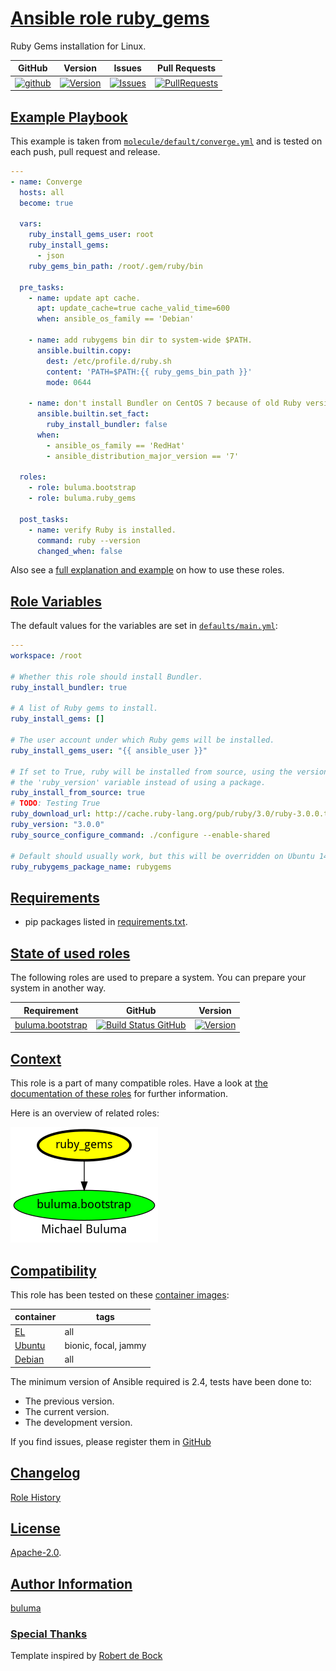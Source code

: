 # [Ansible role ruby_gems](#ruby_gems)

Ruby Gems installation for Linux.

|GitHub|Version|Issues|Pull Requests|
|------|-------|------|-------------|
|[![github](https://github.com/buluma/ansible-role-ruby_gems/actions/workflows/molecule.yml/badge.svg)](https://github.com/buluma/ansible-role-ruby_gems/actions/workflows/molecule.yml)|[![Version](https://img.shields.io/github/release/buluma/ansible-role-ruby_gems.svg)](https://github.com/buluma/ansible-role-ruby_gems/releases/)|[![Issues](https://img.shields.io/github/issues/buluma/ansible-role-ruby_gems.svg)](https://github.com/buluma/ansible-role-ruby_gems/issues/)|[![PullRequests](https://img.shields.io/github/issues-pr-closed-raw/buluma/ansible-role-ruby_gems.svg)](https://github.com/buluma/ansible-role-ruby_gems/pulls/)|

## [Example Playbook](#example-playbook)

This example is taken from [`molecule/default/converge.yml`](https://github.com/buluma/ansible-role-ruby_gems/blob/master/molecule/default/converge.yml) and is tested on each push, pull request and release.

```yaml
---
- name: Converge
  hosts: all
  become: true

  vars:
    ruby_install_gems_user: root
    ruby_install_gems:
      - json
    ruby_gems_bin_path: /root/.gem/ruby/bin

  pre_tasks:
    - name: update apt cache.
      apt: update_cache=true cache_valid_time=600
      when: ansible_os_family == 'Debian'

    - name: add rubygems bin dir to system-wide $PATH.
      ansible.builtin.copy:
        dest: /etc/profile.d/ruby.sh
        content: 'PATH=$PATH:{{ ruby_gems_bin_path }}'
        mode: 0644

    - name: don't install Bundler on CentOS 7 because of old Ruby version.
      ansible.builtin.set_fact:
        ruby_install_bundler: false
      when:
        - ansible_os_family == 'RedHat'
        - ansible_distribution_major_version == '7'

  roles:
    - role: buluma.bootstrap
    - role: buluma.ruby_gems

  post_tasks:
    - name: verify Ruby is installed.
      command: ruby --version
      changed_when: false
```

Also see a [full explanation and example](https://buluma.github.io/how-to-use-these-roles.html) on how to use these roles.

## [Role Variables](#role-variables)

The default values for the variables are set in [`defaults/main.yml`](https://github.com/buluma/ansible-role-ruby_gems/blob/master/defaults/main.yml):

```yaml
---
workspace: /root

# Whether this role should install Bundler.
ruby_install_bundler: true

# A list of Ruby gems to install.
ruby_install_gems: []

# The user account under which Ruby gems will be installed.
ruby_install_gems_user: "{{ ansible_user }}"

# If set to True, ruby will be installed from source, using the version set with
# the 'ruby_version' variable instead of using a package.
ruby_install_from_source: true
# TODO: Testing True
ruby_download_url: http://cache.ruby-lang.org/pub/ruby/3.0/ruby-3.0.0.tar.gz
ruby_version: "3.0.0"
ruby_source_configure_command: ./configure --enable-shared

# Default should usually work, but this will be overridden on Ubuntu 14.04.
ruby_rubygems_package_name: rubygems
```

## [Requirements](#requirements)

- pip packages listed in [requirements.txt](https://github.com/buluma/ansible-role-ruby_gems/blob/master/requirements.txt).

## [State of used roles](#state-of-used-roles)

The following roles are used to prepare a system. You can prepare your system in another way.

| Requirement | GitHub | Version |
|-------------|--------|--------|
|[buluma.bootstrap](https://galaxy.ansible.com/buluma/bootstrap)|[![Build Status GitHub](https://github.com/buluma/ansible-role-bootstrap/workflows/Ansible%20Molecule/badge.svg)](https://github.com/buluma/ansible-role-bootstrap/actions)|[![Version](https://img.shields.io/github/release/buluma/ansible-role-bootstrap.svg)](https://github.com/shadowwalker/ansible-role-bootstrap)|

## [Context](#context)

This role is a part of many compatible roles. Have a look at [the documentation of these roles](https://buluma.github.io/) for further information.

Here is an overview of related roles:

![dependencies](https://raw.githubusercontent.com/buluma/ansible-role-ruby_gems/png/requirements.png "Dependencies")

## [Compatibility](#compatibility)

This role has been tested on these [container images](https://hub.docker.com/u/buluma):

|container|tags|
|---------|----|
|[EL](https://hub.docker.com/repository/docker/buluma/enterpriselinux/general)|all|
|[Ubuntu](https://hub.docker.com/repository/docker/buluma/ubuntu/general)|bionic, focal, jammy|
|[Debian](https://hub.docker.com/repository/docker/buluma/debian/general)|all|

The minimum version of Ansible required is 2.4, tests have been done to:

- The previous version.
- The current version.
- The development version.

If you find issues, please register them in [GitHub](https://github.com/buluma/ansible-role-ruby_gems/issues)

## [Changelog](#changelog)

[Role History](https://github.com/buluma/ansible-role-ruby_gems/blob/master/CHANGELOG.md)

## [License](#license)

[Apache-2.0](https://github.com/buluma/ansible-role-ruby_gems/blob/master/LICENSE).

## [Author Information](#author-information)

[buluma](https://buluma.github.io/)


### [Special Thanks](#special-thanks)

Template inspired by [Robert de Bock](https://github.com/robertdebock)
